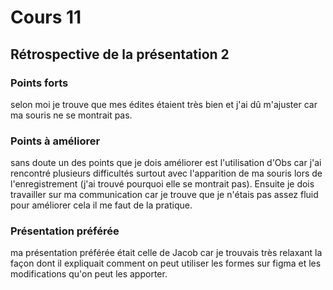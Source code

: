 # Cours 11
## Rétrospective de la présentation 2

### Points forts 
selon moi je trouve que mes édites étaient très bien et j'ai dû m'ajuster car ma souris ne se montrait pas.

### Points à améliorer
sans doute un des points que je dois améliorer est l'utilisation d'Obs car j'ai rencontré plusieurs difficultés surtout avec l'apparition de ma souris lors de l'enregistrement (j'ai trouvé pourquoi elle se montrait pas). Ensuite je dois travailler sur ma communication car je trouve que je n'étais pas assez fluid pour améliorer cela il me faut de la pratique.  

### Présentation préférée
ma présentation préférée était celle de Jacob car je trouvais très relaxant la façon dont il expliquait comment on peut utiliser les formes sur figma et les modifications qu'on peut les apporter.
